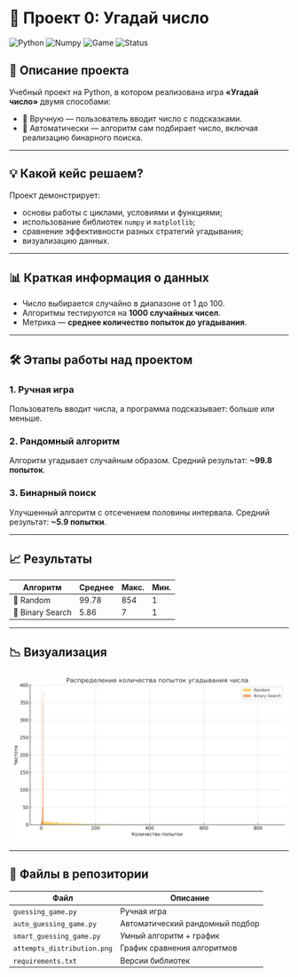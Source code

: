 
# 🎯 Проект 0: Угадай число

![Python](https://img.shields.io/badge/Python-3.10-blue)
![Numpy](https://img.shields.io/badge/Library-numpy-informational)
![Game](https://img.shields.io/badge/Game-Guessing-green)
![Status](https://img.shields.io/badge/Status-Completed-success)

## 📌 Описание проекта
Учебный проект на Python, в котором реализована игра **«Угадай число»** двумя способами:
- 👤 Вручную — пользователь вводит число с подсказками.
- 🤖 Автоматически — алгоритм сам подбирает число, включая реализацию бинарного поиска.

---

## 💡 Какой кейс решаем?
Проект демонстрирует:
- основы работы с циклами, условиями и функциями;
- использование библиотек `numpy` и `matplotlib`;
- сравнение эффективности разных стратегий угадывания;
- визуализацию данных.

---

## 📊 Краткая информация о данных
- Число выбирается случайно в диапазоне от 1 до 100.
- Алгоритмы тестируются на **1000 случайных чисел**.
- Метрика — **среднее количество попыток до угадывания**.

---

## 🛠️ Этапы работы над проектом

### 1. Ручная игра
Пользователь вводит числа, а программа подсказывает: больше или меньше.

### 2. Рандомный алгоритм
Алгоритм угадывает случайным образом. Средний результат: **~99.8 попыток**.

### 3. Бинарный поиск
Улучшенный алгоритм с отсечением половины интервала. Средний результат: **~5.9 попытки**.

---

## 📈 Результаты

| Алгоритм         | Среднее | Макс. | Мин. |
|------------------|---------|-------|------|
| 🎲 Random         | 99.78   | 854   | 1    |
| 🧠 Binary Search | 5.86    | 7     | 1    |

---

## 📉 Визуализация

![График распределения попыток](attempts_distribution.png)

---

## 📎 Файлы в репозитории

| Файл | Описание |
|------|----------|
| `guessing_game.py` | Ручная игра |
| `auto_guessing_game.py` | Автоматический рандомный подбор |
| `smart_guessing_game.py` | Умный алгоритм + график |
| `attempts_distribution.png` | График сравнения алгоритмов |
| `requirements.txt` | Версии библиотек |
